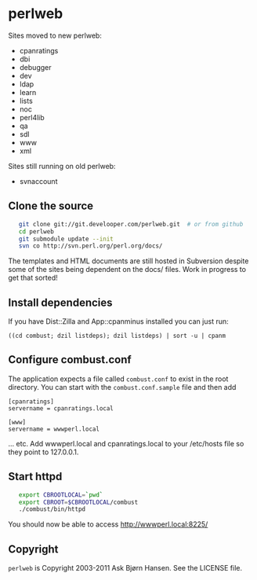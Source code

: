 # perlweb

Sites moved to new perlweb:

- cpanratings
- dbi
- debugger
- dev
- ldap
- learn
- lists
- noc
- perl4lib
- qa
- sdl
- www
- xml

Sites still running on old perlweb:

- svnaccount


## Clone the source

```sh
   git clone git://git.develooper.com/perlweb.git  # or from github
   cd perlweb
   git submodule update --init
   svn co http://svn.perl.org/perl.org/docs/ 
```

The templates and HTML documents are still hosted in Subversion
despite some of the sites being dependent on the docs/ files. Work in
progress to get that sorted!

## Install dependencies

If you have Dist::Zilla and App::cpanminus installed you can just run:

   `((cd combust; dzil listdeps); dzil listdeps) | sort -u | cpanm`

## Configure combust.conf

The application expects a file called `combust.conf` to exist in the
root directory.  You can start with the `combust.conf.sample` file and
then add

```
[cpanratings]
servername = cpanratings.local

[www]
servername = wwwperl.local

```

... etc.  Add wwwperl.local and cpanratings.local to your /etc/hosts
file so they point to 127.0.0.1.


## Start httpd

```sh
   export CBROOTLOCAL=`pwd`
   export CBROOT=$CBROOTLOCAL/combust
   ./combust/bin/httpd
```

You should now be able to access http://wwwperl.local:8225/


## Copyright

`perlweb` is Copyright 2003-2011 Ask Bjørn Hansen.  See the LICENSE file.

